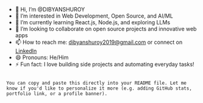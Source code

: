 
- 👋 Hi, I’m @DIBYANSHUROY
- 👀 I’m interested in Web Development, Open Source, and AI/ML
- 🌱 I’m currently learning React.js, Node.js, and exploring LLMs
- 💞️ I’m looking to collaborate on open source projects and innovative web apps
- 📫 How to reach me: [dibyanshuroy2019@gmail.com](mailto:dibyanshuroy2019@gmail.com) or connect on [LinkedIn](http://linkedin.com/in/dibyanshu-roy-225954329)
- 😄 Pronouns: He/Him
- ⚡ Fun fact: I love building side projects and automating everyday tasks!

<!---
DIBYANSHUROY/DIBYANSHUROY is a ✨ special ✨ repository because its README.md will appear on your profile!
You can click the Preview link to take a look at your changes.
--->
```

You can copy and paste this directly into your README file. Let me know if you'd like to personalize it more (e.g. adding GitHub stats, portfolio link, or a profile banner).


